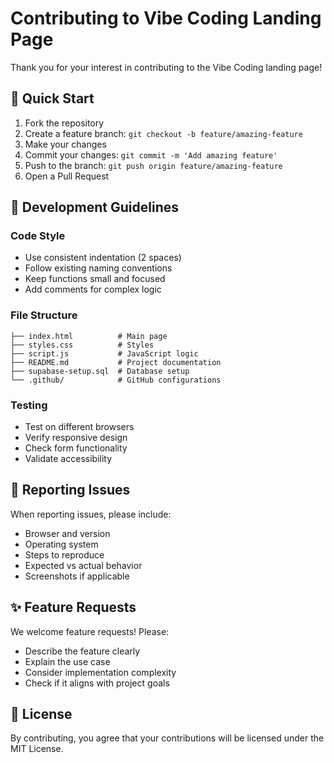 # Contributing to Vibe Coding Landing Page

Thank you for your interest in contributing to the Vibe Coding landing page!

## 🚀 Quick Start

1. Fork the repository
2. Create a feature branch: `git checkout -b feature/amazing-feature`
3. Make your changes
4. Commit your changes: `git commit -m 'Add amazing feature'`
5. Push to the branch: `git push origin feature/amazing-feature`
6. Open a Pull Request

## 📝 Development Guidelines

### Code Style
- Use consistent indentation (2 spaces)
- Follow existing naming conventions
- Keep functions small and focused
- Add comments for complex logic

### File Structure
```
├── index.html          # Main page
├── styles.css          # Styles
├── script.js           # JavaScript logic
├── README.md           # Project documentation
├── supabase-setup.sql  # Database setup
└── .github/            # GitHub configurations
```

### Testing
- Test on different browsers
- Verify responsive design
- Check form functionality
- Validate accessibility

## 🐛 Reporting Issues

When reporting issues, please include:
- Browser and version
- Operating system
- Steps to reproduce
- Expected vs actual behavior
- Screenshots if applicable

## ✨ Feature Requests

We welcome feature requests! Please:
- Describe the feature clearly
- Explain the use case
- Consider implementation complexity
- Check if it aligns with project goals

## 📄 License

By contributing, you agree that your contributions will be licensed under the MIT License. 